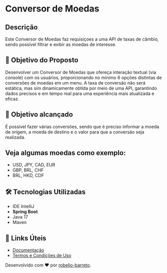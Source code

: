 
# Conversor de Moedas

<h2>Descrição</h2>

<p>
    Este Conversor de Moedas faz requisiçoes a uma API de taxas de câmbio, sendo possível filtrar e exibir as moedas
de interesse.
</p>

<h2>🎯 Objetivo do Proposto</h2>

<p>
    Desenvolver um Conversor de Moedas que ofereça interação textual (via console) com os usuários, proporcionando no mínimo 6 opções distintas de conversões de moedas em um menu. A taxa de conversão não será estática, mas sim dinamicamente obtida por meio de uma API, garantindo dados precisos e em tempo real para uma experiência mais atualizada e eficaz.
</p>

<h2>🎯 Objetivo alcançado</h2>

<p>
    É possível fazer várias conversões, sendo que é preciso informar a 
    moeda de origem, a moeda de destino e o valor para que a conversão
    seja realizada.
</p>

<h2>Veja algumas moedas como exemplo:</h2>

<ul>
    <li>USD, JPY, CAD, EUR</li>
    <li>GBP, BRL, CHF</li>
    <li>BRL, HKD, CDF </li>
</ul>

<h2>🛠 Tecnologias Utilizadas</h2>

<ul>
    <li>IDE IntelliJ</li>
    <li><strong>Spring Boot</strong></li>
    <li>Java 17</li>
    <li>Maven</li>
</ul>

<h2>🔗 Links Úteis</h2>

<ul>
    <li><a href="https://www.exchangerate-api.com/docs">Documentação</a></li>
    <li><a href="https://www.exchangerate-api.com/terms">Termos e Condições de Uso</a></li>
</ul>

Desenvolvido com ♥ por [robelio-barreto](https://www.linkedin.com/in/robelio-barreto/ "robelio-barreto").

